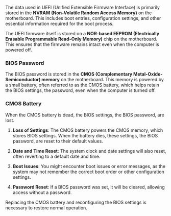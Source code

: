 The data used in UEFI (Unified Extensible Firmware Interface) is primarily stored in the **NVRAM (Non-Volatile Random Access Memory)** on the motherboard. This includes boot entries, configuration settings, and other essential information required for the boot process.

The UEFI firmware itself is stored on a **NOR-based EEPROM (Electrically Erasable Programmable Read-Only Memory)** chip on the motherboard. This ensures that the firmware remains intact even when the computer is powered off.

### BIOS Password

The BIOS password is  stored in the **CMOS (Complementary Metal-Oxide-Semiconductor) memory** on the motherboard. This memory is powered by a small battery, often referred to as the CMOS battery, which helps retain the BIOS settings, the password, even when the computer is turned off.

### CMOS Battery

When the CMOS battery is dead, the BIOS settings, the BIOS password, are lost.

1. **Loss of Settings**: The CMOS battery powers the CMOS memory, which stores BIOS settings. When the battery dies, these settings, the BIOS password, are reset to their default values.

2. **Date and Time Reset**: The system clock and date settings will also reset, often reverting to a default date and time.

3. **Boot Issues**: You might encounter boot issues or error messages, as the system may not remember the correct boot order or other configuration settings.

4. **Password Reset**: If a BIOS password was set, it will be cleared, allowing access without a password.

Replacing the CMOS battery and reconfiguring the BIOS settings is necessary to restore normal operation.

